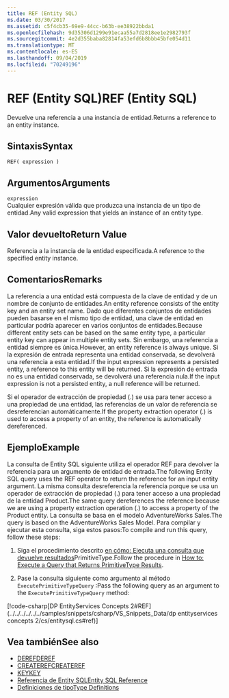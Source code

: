```yaml
---
title: REF (Entity SQL)
ms.date: 03/30/2017
ms.assetid: c5f4cb35-69e9-44cc-b63b-ee38922bbda1
ms.openlocfilehash: 9d35306d1299e91ecaa55a7d2818ee1e2982793f
ms.sourcegitcommit: 4e2d355baba82814fa53efd6b8bbb45bfe054d11
ms.translationtype: MT
ms.contentlocale: es-ES
ms.lasthandoff: 09/04/2019
ms.locfileid: "70249196"
---
```

# <a name="ref-entity-sql"></a><span data-ttu-id="c8576-102">REF (Entity SQL)</span><span class="sxs-lookup"><span data-stu-id="c8576-102">REF (Entity SQL)</span></span>
<span data-ttu-id="c8576-103">Devuelve una referencia a una instancia de entidad.</span><span class="sxs-lookup"><span data-stu-id="c8576-103">Returns a reference to an entity instance.</span></span>  
  
## <a name="syntax"></a><span data-ttu-id="c8576-104">Sintaxis</span><span class="sxs-lookup"><span data-stu-id="c8576-104">Syntax</span></span>  
  
```  
REF( expression )   
```  
  
## <a name="arguments"></a><span data-ttu-id="c8576-105">Argumentos</span><span class="sxs-lookup"><span data-stu-id="c8576-105">Arguments</span></span>  
 `expression`  
 <span data-ttu-id="c8576-106">Cualquier expresión válida que produzca una instancia de un tipo de entidad.</span><span class="sxs-lookup"><span data-stu-id="c8576-106">Any valid expression that yields an instance of an entity type.</span></span>  
  
## <a name="return-value"></a><span data-ttu-id="c8576-107">Valor devuelto</span><span class="sxs-lookup"><span data-stu-id="c8576-107">Return Value</span></span>  
 <span data-ttu-id="c8576-108">Referencia a la instancia de la entidad especificada.</span><span class="sxs-lookup"><span data-stu-id="c8576-108">A reference to the specified entity instance.</span></span>  
  
## <a name="remarks"></a><span data-ttu-id="c8576-109">Comentarios</span><span class="sxs-lookup"><span data-stu-id="c8576-109">Remarks</span></span>  
 <span data-ttu-id="c8576-110">La referencia a una entidad está compuesta de la clave de entidad y de un nombre de conjunto de entidades.</span><span class="sxs-lookup"><span data-stu-id="c8576-110">An entity reference consists of the entity key and an entity set name.</span></span> <span data-ttu-id="c8576-111">Dado que diferentes conjuntos de entidades pueden basarse en el mismo tipo de entidad, una clave de entidad en particular podría aparecer en varios conjuntos de entidades.</span><span class="sxs-lookup"><span data-stu-id="c8576-111">Because different entity sets can be based on the same entity type, a particular entity key can appear in multiple entity sets.</span></span> <span data-ttu-id="c8576-112">Sin embargo, una referencia a entidad siempre es única.</span><span class="sxs-lookup"><span data-stu-id="c8576-112">However, an entity reference is always unique.</span></span> <span data-ttu-id="c8576-113">Si la expresión de entrada representa una entidad conservada, se devolverá una referencia a esta entidad.</span><span class="sxs-lookup"><span data-stu-id="c8576-113">If the input expression represents a persisted entity, a reference to this entity will be returned.</span></span> <span data-ttu-id="c8576-114">Si la expresión de entrada no es una entidad conservada, se devolverá una referencia nula.</span><span class="sxs-lookup"><span data-stu-id="c8576-114">If the input expression is not a persisted entity, a null reference will be returned.</span></span>  
  
 <span data-ttu-id="c8576-115">Si el operador de extracción de propiedad (.) se usa para tener acceso a una propiedad de una entidad, las referencias de un valor de referencia se desreferencian automáticamente.</span><span class="sxs-lookup"><span data-stu-id="c8576-115">If the property extraction operator (.) is used to access a property of an entity, the reference is automatically dereferenced.</span></span>  
  
## <a name="example"></a><span data-ttu-id="c8576-116">Ejemplo</span><span class="sxs-lookup"><span data-stu-id="c8576-116">Example</span></span>  
 <span data-ttu-id="c8576-117">La consulta de Entity SQL siguiente utiliza el operador REF para devolver la referencia para un argumento de entidad de entrada.</span><span class="sxs-lookup"><span data-stu-id="c8576-117">The following Entity SQL query uses the REF operator to return the reference for an input entity argument.</span></span> <span data-ttu-id="c8576-118">La misma consulta desreferencia la referencia porque se usa un operador de extracción de propiedad (.) para tener acceso a una propiedad de la entidad Product.</span><span class="sxs-lookup"><span data-stu-id="c8576-118">The same query dereferences the reference because we are using a property extraction operation (.) to access a property of the Product entity.</span></span> <span data-ttu-id="c8576-119">La consulta se basa en el modelo AdventureWorks Sales.</span><span class="sxs-lookup"><span data-stu-id="c8576-119">The query is based on the AdventureWorks Sales Model.</span></span> <span data-ttu-id="c8576-120">Para compilar y ejecutar esta consulta, siga estos pasos:</span><span class="sxs-lookup"><span data-stu-id="c8576-120">To compile and run this query, follow these steps:</span></span>  
  
1. <span data-ttu-id="c8576-121">Siga el procedimiento descrito [en cómo: Ejecuta una consulta que devuelve resultados](../how-to-execute-a-query-that-returns-primitivetype-results.md)PrimitiveType.</span><span class="sxs-lookup"><span data-stu-id="c8576-121">Follow the procedure in [How to: Execute a Query that Returns PrimitiveType Results](../how-to-execute-a-query-that-returns-primitivetype-results.md).</span></span>  
  
2. <span data-ttu-id="c8576-122">Pase la consulta siguiente como argumento al método `ExecutePrimitiveTypeQuery` :</span><span class="sxs-lookup"><span data-stu-id="c8576-122">Pass the following query as an argument to the `ExecutePrimitiveTypeQuery` method:</span></span>  
  
 [!code-csharp[DP EntityServices Concepts 2#REF](../../../../../../samples/snippets/csharp/VS_Snippets_Data/dp entityservices concepts 2/cs/entitysql.cs#ref)]  
  
## <a name="see-also"></a><span data-ttu-id="c8576-123">Vea también</span><span class="sxs-lookup"><span data-stu-id="c8576-123">See also</span></span>

- [<span data-ttu-id="c8576-124">DEREF</span><span class="sxs-lookup"><span data-stu-id="c8576-124">DEREF</span></span>](deref-entity-sql.md)
- [<span data-ttu-id="c8576-125">CREATEREF</span><span class="sxs-lookup"><span data-stu-id="c8576-125">CREATEREF</span></span>](createref-entity-sql.md)
- [<span data-ttu-id="c8576-126">KEY</span><span class="sxs-lookup"><span data-stu-id="c8576-126">KEY</span></span>](key-entity-sql.md)
- [<span data-ttu-id="c8576-127">Referencia de Entity SQL</span><span class="sxs-lookup"><span data-stu-id="c8576-127">Entity SQL Reference</span></span>](entity-sql-reference.md)
- [<span data-ttu-id="c8576-128">Definiciones de tipo</span><span class="sxs-lookup"><span data-stu-id="c8576-128">Type Definitions</span></span>](type-definitions-entity-sql.md)
